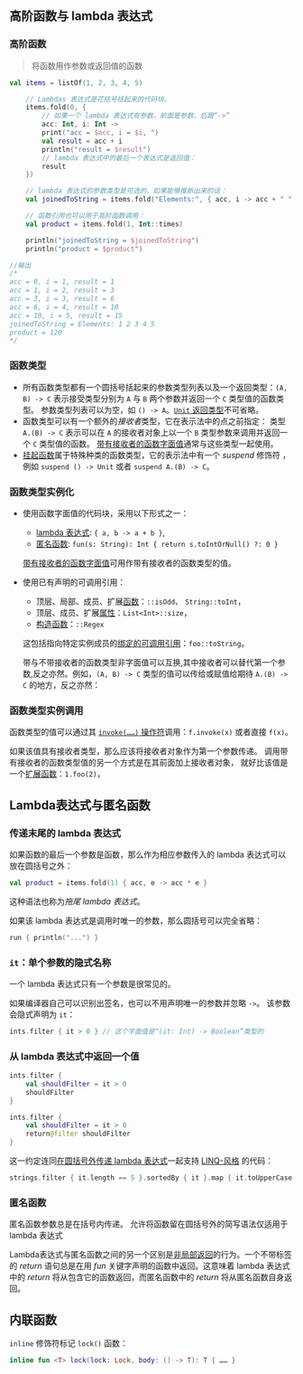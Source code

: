 ## 高阶函数与 lambda 表达式

### 高阶函数

> 将函数用作参数或返回值的函数

``` kotlin
val items = listOf(1, 2, 3, 4, 5)

    // Lambdas 表达式是花括号括起来的代码块。
    items.fold(0, { 
        // 如果一个 lambda 表达式有参数，前面是参数，后跟“->”
        acc: Int, i: Int -> 
        print("acc = $acc, i = $i, ") 
        val result = acc + i
        println("result = $result")
        // lambda 表达式中的最后一个表达式是返回值：
        result
    })

    // lambda 表达式的参数类型是可选的，如果能够推断出来的话：
    val joinedToString = items.fold("Elements:", { acc, i -> acc + " " + i })

    // 函数引用也可以用于高阶函数调用：
    val product = items.fold(1, Int::times)

  	println("joinedToString = $joinedToString")
    println("product = $product")

//输出
/*
acc = 0, i = 1, result = 1
acc = 1, i = 2, result = 3
acc = 3, i = 3, result = 6
acc = 6, i = 4, result = 10
acc = 10, i = 5, result = 15
joinedToString = Elements: 1 2 3 4 5
product = 120
*/
```

### 函数类型

- 所有函数类型都有一个圆括号括起来的参数类型列表以及一个返回类型：`(A, B) -> C` 表示接受类型分别为 `A` 与 `B` 两个参数并返回一个 `C` 类型值的函数类型。 参数类型列表可以为空，如 `() -> A`。[`Unit` 返回类型](https://www.kotlincn.net/docs/reference/functions.html#返回-unit-的函数)不可省略。
- 函数类型可以有一个额外的*接收者*类型，它在表示法中的点之前指定： 类型 `A.(B) -> C` 表示可以在 `A` 的接收者对象上以一个 `B` 类型参数来调用并返回一个 `C` 类型值的函数。 [带有接收者的函数字面值](https://www.kotlincn.net/docs/reference/lambdas.html#带有接收者的函数字面值)通常与这些类型一起使用。
- [挂起函数](https://www.kotlincn.net/docs/reference/coroutines.html#挂起函数)属于特殊种类的函数类型，它的表示法中有一个 *suspend* 修饰符 ，例如 `suspend () -> Unit` 或者 `suspend A.(B) -> C`。

### 函数类型实例化

- 使用函数字面值的代码块，采用以下形式之一：

  - [lambda 表达式](https://www.kotlincn.net/docs/reference/lambdas.html#lambda-表达式与匿名函数): `{ a, b -> a + b }`,
  - [匿名函数](https://www.kotlincn.net/docs/reference/lambdas.html#匿名函数): `fun(s: String): Int { return s.toIntOrNull() ?: 0 }`

  [带有接收者的函数字面值](https://www.kotlincn.net/docs/reference/lambdas.html#带有接收者的函数字面值)可用作带有接收者的函数类型的值。

  

- 使用已有声明的可调用引用：

  - 顶层、局部、成员、扩展[函数](https://www.kotlincn.net/docs/reference/reflection.html#函数引用)：`::isOdd`、 `String::toInt`，
  - 顶层、成员、扩展[属性](https://www.kotlincn.net/docs/reference/reflection.html#属性引用)：`List<Int>::size`，
  - [构造函数](https://www.kotlincn.net/docs/reference/reflection.html#构造函数引用)：`::Regex`

  这包括指向特定实例成员的[绑定的可调用引用](https://www.kotlincn.net/docs/reference/reflection.html#绑定的函数与属性引用自-11-起)：`foo::toString`。

  

  带与不带接收者的函数类型非字面值可以互换,其中接收者可以替代第一个参数,反之亦然。例如，`(A, B) -> C` 类型的值可以传给或赋值给期待 `A.(B) -> C` 的地方，反之亦然：

### 函数类型实例调用

函数类型的值可以通过其 [`invoke(……)` 操作符](https://www.kotlincn.net/docs/reference/operator-overloading.html#invoke)调用：`f.invoke(x)` 或者直接 `f(x)`。

如果该值具有接收者类型，那么应该将接收者对象作为第一个参数传递。 调用带有接收者的函数类型值的另一个方式是在其前面加上接收者对象， 就好比该值是一个[扩展函数](https://www.kotlincn.net/docs/reference/extensions.html)：`1.foo(2)`，

## Lambda表达式与匿名函数

### 传递末尾的 lambda 表达式

如果函数的最后一个参数是函数，那么作为相应参数传入的 lambda 表达式可以放在圆括号之外：

```kotlin
val product = items.fold(1) { acc, e -> acc * e }
```

这种语法也称为*拖尾 lambda 表达式*。

如果该 lambda 表达式是调用时唯一的参数，那么圆括号可以完全省略：

```kotlin
run { println("...") }
```

### `it`：单个参数的隐式名称

一个 lambda 表达式只有一个参数是很常见的。

如果编译器自己可以识别出签名，也可以不用声明唯一的参数并忽略 `->`。 该参数会隐式声明为 `it`：

```kotlin
ints.filter { it > 0 } // 这个字面值是“(it: Int) -> Boolean”类型的
```

### 从 lambda 表达式中返回一个值

``` kotlin
ints.filter {
    val shouldFilter = it > 0 
    shouldFilter
}

ints.filter {
    val shouldFilter = it > 0 
    return@filter shouldFilter
}
```

这一约定连同[在圆括号外传递 lambda 表达式](https://www.kotlincn.net/docs/reference/lambdas.html#passing-a-lambda-to-the-last-parameter)一起支持 [LINQ-风格](https://docs.microsoft.com/en-us/previous-versions/dotnet/articles/bb308959(v=msdn.10)) 的代码：

```kotlin
strings.filter { it.length == 5 }.sortedBy { it }.map { it.toUpperCase() }
```

### 匿名函数

匿名函数参数总是在括号内传递。 允许将函数留在圆括号外的简写语法仅适用于 lambda 表达式

Lambda表达式与匿名函数之间的另一个区别是[非局部返回](https://www.kotlincn.net/docs/reference/inline-functions.html#非局部返回)的行为。一个不带标签的 *return* 语句总是在用 *fun* 关键字声明的函数中返回。这意味着 lambda 表达式中的 *return* 将从包含它的函数返回，而匿名函数中的 *return* 将从匿名函数自身返回。

## 内联函数

`inline` 修饰符标记 `lock()` 函数：

```kotlin
inline fun <T> lock(lock: Lock, body: () -> T): T { …… }
```

